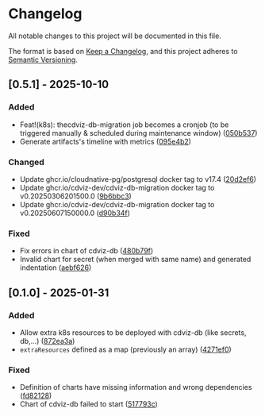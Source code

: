 <!-- markdownlint-disable MD024-->
# Changelog

All notable changes to this project will be documented in this file.

The format is based on [Keep a Changelog](https://keepachangelog.com/en/1.0.0/),
and this project adheres to [Semantic Versioning](https://semver.org/spec/v2.0.0.html).

## [0.5.1] - 2025-10-10

### Added

- Feat!(k8s): thecdviz-db-migration job becomes a cronjob (to be triggered manually & scheduled during maintenance window) ([050b537](050b537fa5146737971763f1accd96f1b85dcec8))
- Generate artifacts's timeline with metrics ([095e4b2](095e4b2dc0bfe034ec6461b0a1f19c36a0633070))

### Changed

- Update ghcr.io/cloudnative-pg/postgresql docker tag to v17.4 ([20d2ef6](20d2ef665bb930958a253bec9e3d01776eb84698))
- Update ghcr.io/cdviz-dev/cdviz-db-migration docker tag to v0.20250306201500.0 ([9b6bbc3](9b6bbc3a46039cef6b4653134ccc2be72bb2e577))
- Update ghcr.io/cdviz-dev/cdviz-db-migration docker tag to v0.20250607150000.0 ([d90b34f](d90b34f64838cdbd417344dee4c41f5ce8f5cda0))

### Fixed

- Fix errors in chart of cdviz-db ([480b79f](480b79f8e96e4e01a8889c42cc8c2304cd0fecfc))
- Invalid chart for secret (when merged with same name) and generated indentation ([aebf626](aebf62665891e5497886904062da46224e512ce3))

## [0.1.0] - 2025-01-31

### Added

- Allow extra k8s resources to be deployed with cdviz-db (like secrets, db,...) ([872ea3a](872ea3a8b71595e4ca17bde66f58be93eec7c50e))
- `extraResources` defined as a map (previously an array) ([4271ef0](4271ef00b2e336a55fe806dd2e02f350320c6b0c))

### Fixed

- Definition of charts have missing information and wrong dependencies ([fd82128](fd8212818f804e77774684c351bbc994be40157d))
- Chart of cdviz-db failed to start ([517793c](517793cb4f29042291b6672a0a1b231393768002))

<!-- generated by git-cliff -->

